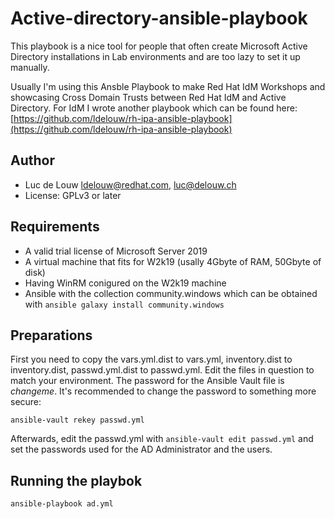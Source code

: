 # Active-directory-ansible-playbook

This playbook is a nice tool for people that often create Microsoft Active Directory installations in 
Lab environments and are too lazy to set it up manually.

Usually I'm using this Ansble Playbook to make Red Hat IdM Workshops and showcasing Cross Domain Trusts between Red Hat IdM and Active Directory. For IdM I wrote another playbook which can be found here: [https://github.com/ldelouw/rh-ipa-ansible-playbook](https://github.com/ldelouw/rh-ipa-ansible-playbook)

## Author
- Luc de Louw <ldelouw@redhat.com>, <luc@delouw.ch>
- License: GPLv3 or later

## Requirements
- A valid trial license of Microsoft Server 2019
- A virtual machine that fits for W2k19 (usally 4Gbyte of RAM, 50Gbyte of disk)
- Having WinRM conigured on the W2k19 machine
- Ansible with the collection community.windows which can be obtained with ```ansible galaxy install community.windows```

## Preparations

First you need to copy the vars.yml.dist to vars.yml, inventory.dist to inventory.dist, passwd.yml.dist to passwd.yml. Edit the files in question to match your environment. The password for the Ansible Vault file is *changeme*. It's recommended to change the password to something more secure:

```ansible-vault rekey passwd.yml```

Afterwards, edit the passwd.yml with ```ansible-vault edit passwd.yml``` and set the passwords used for the AD Administrator and the users. 

## Running the playbok
```ansible-playbook ad.yml```


